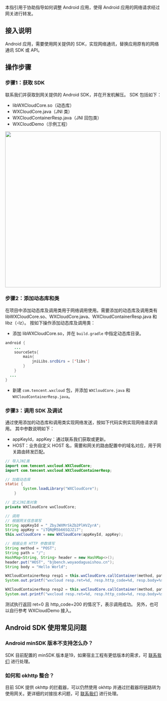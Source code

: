 本指引用于协助指导如何调整 Android 应用，使得 Android 应用的网络请求经过网关进行转发。

## 接入说明
Android 应用，需要使用网关提供的 SDK，实现网络通讯，替换应用原有的网络通讯 SDK 或 API。

## 操作步骤
### 步骤1：获取 SDK
联系我们并获取到网关提供的 Android SDK，并在开发机解压。
SDK 包括如下：
- libWXCloudCore.so（动态库）
- WXCloudCore.java（JNI 类）
- WXCloudContainerResp.java（JNI 回包类）
- WXCloudDemo（示例工程）

<img style="width:500px" src="https://7361-saas-imgbox-9gbntzkl1ad561d5-1258016615.tcb.qcloud.la/demand/c462c81061b0a08e013285e539b22ff8/content/7603-image.png"/>

### 步骤2：添加动态库和类
在项目中添加动态库及调用类用于网络调用使用。需要添加的动态库及调用类有 libWXCloudCore.so、WXCloudCore.java、WXCloudContainerResp.java 和 libz（-lz）。
按如下操作添加动态库及调用类：
- 添加 libWXCloudCore.so，并在 `build.gradle` 中指定动态库目录。
``` java
android {
    ...
    sourceSets{
        main{
            jniLibs.srcDirs = ['libs']
        }
    }
  ...
}
```
- 新建 `com.tencent.wxcloud` 包，并添加 `WXCloudCore.java` 和 `WXCloudContainerResp.java`。

### 步骤3：调用 SDK 及调试
通过使用添加的动态库和调用类实现网络发送，按如下代码实例实现网络请求调用。
其中参数说明如下：
- appKeyId，appKey：通过联系我们获取或更新。
- HOST：业务自定义 HOST 名，需要和网关的路由配置中的域名对应，用于网关路由转发匹配。


```java
// 导入JNI类
import com.tencent.wxcloud.WXCloudCore;
import com.tencent.wxcloud.WXCloudContainerResp;

// 加载动态库
static {
        System.loadLibrary("WXCloudCore");
    }

// 定义JNI类对象
private WXCloudCore wxCloudCore;

// 调用
// 根据网关信息填写
String appKeyId = "_ZbyJWXMrSkZb2PlHVZyrA";
String appKey = "iTQR@M5b66SQJZi7";
this.wxCloudCore = new WXCloudCore(appKeyId, appKey);

// 根据业务 HTTP 参数填写
String method = "POST";
String path = "/";
HashMap<String, String> header = new HashMap<>();
header.put("HOST", "bjbench.woyaodaguaishou.cn");
String body = "Hello World";

WXCloudContainerResp resp1 = this.wxCloudCore.callContainer(method, path, header, body);
System.out.printf("wxcloud resp.ret=%d, resp.http_code=%d, resp.body=%s, resp.headers=%s\n", resp1.ret, resp1.httpCode, resp1.body, resp1.headers);

WXCloudContainerResp resp2 = this.wxCloudCore.callContainer(method, path, header, body);
System.out.printf("wxcloud resp.ret=%d, resp.http_code=%d, resp.body=%s, resp.headers=%s\n", resp2.ret, resp2.httpCode, resp2.body, resp2.headers);
```
测试执行返回 ret=0 且 http_code=200 的情况下，表示调用成功。
另外，也可以自行参考 WXCloudDemo 接入。

## Android SDK 使用常见问题
### Android minSDK 版本不支持怎么办？

SDK 目前配置的 minSDK 版本是19，如果宿主工程有更低版本的需求，可 [联系我们](https://cloud.tencent.com/document/product/1595/75974) 进行处理。

### 如何和 okhttp 整合？

目前 SDK 提供 okhttp 的拦截器，可以仍然使用 okhttp 并通过拦截器将链路转为使用网关。更详细的对接技术问题，可 [联系我们](https://cloud.tencent.com/document/product/1595/75974) 进行处理。

